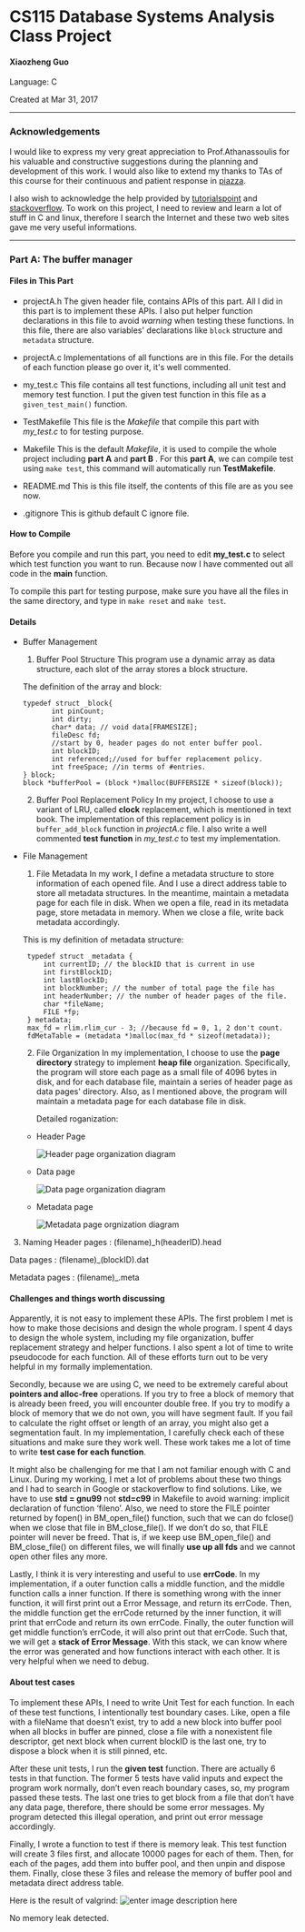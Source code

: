 # CS115 Database Systems Analysis Class Project

#### Xiaozheng Guo

Language: C

Created at Mar 31, 2017
____________________________

### Acknowledgements
I would like to express my very great appreciation to Prof.Athanassoulis for his valuable and constructive suggestions during the planning and development of this work. I would also like to extend my thanks to TAs of this course for their continuous and patient response in [piazza](https://piazza.com). 

I also wish to acknowledge the help provided by [tutorialspoint](https://www.tutorialspoint.com/c_standard_library) and [stackoverflow](https://stackoverflow.com/). To work on this project, I need to review and learn a lot of stuff in C and linux, therefore I search the Internet and these two web sites gave me very useful informations. 

______________________________

### Part A: The buffer manager
#### Files in This Part
* projectA.h
    The given header file, contains APIs of this part. All I did in this part is to implement these APIs. I also put helper function declarations in this file to avoid *warning* when testing these functions. In this file, there are also variables' declarations like `block` structure and `metadata` structure.  
* projectA.c
    Implementations of all functions are in this file. For the details of each function please go over it, it's well commented.

*  my_test.c
    This file contains all test functions, including all unit test and memory test function. I put the given test function in this file as a `given_test_main()` function. 

*  TestMakefile
    This file is the *Makefile* that compile this part with *my_test.c* to for testing purpose.

*  Makefile
    This is the default *Makefile*, it is used to compile the whole project including **part A** and **part B** . For this **part A**, we can compile test using `make test`, this command will automatically run **TestMakefile**.

*  README.md
    This is this file itself, the contents of this file are as you see now.

*  .gitignore
    This is github default C ignore file.

#### How to Compile 
Before you compile and run this part, you need to edit  **my_test.c** to select which test function you want to run.  Because now I have commented out all code in the **main** function.

To compile this part for testing purpose, make sure you have all the files in the same directory, and type in `make reset` and `make test`. 

#### Details
*  Buffer Management
    1.  Buffer Pool Structure
    This program use a dynamic array as data structure, each slot of the array stores a block structure.
     
     The definition of the array and block: 
     ``` 
    typedef struct _block{
            int pinCount;
            int dirty;
            char* data; // void data[FRAMESIZE];
            fileDesc fd;
            //start by 0, header pages do not enter buffer pool. 
            int blockID; 
            int referenced;//used for buffer replacement policy.
            int freeSpace; //in terms of #entries.
    } block;
    block *bufferPool = (block *)malloc(BUFFERSIZE * sizeof(block));
     
     ```
   2. Buffer Pool Replacement Policy
   In my project, I choose to use a variant of LRU, called **clock** replacement, which is mentioned in text book. The implementation of this replacement policy is in `buffer_add_block` function in *projectA.c* file. I also write a well commented **test function** in *my_test.c* to test my implementation.
   
*  File Management
   1.  File Metadata
   In my work, I define a metadata structure to store information of each opened file. And I use a direct address table to store all metadata structures. In the meantime, maintain a metadata page for each file in disk. When we open a file, read in its metadata page, store metadata in memory. When we close a file, write back metadata accordingly.
   
     This is my definition of metadata structure:
   ```
    typedef struct _metadata {
        int currentID; // the blockID that is current in use
        int firstBlockID;
        int lastBlockID;
        int blockNumber; // the number of total page the file has
        int headerNumber; // the number of header pages of the file.
        char *fileName;
        FILE *fp;
    } metadata;
    max_fd = rlim.rlim_cur - 3; //because fd = 0, 1, 2 don't count.
    fdMetaTable = (metadata *)malloc(max_fd * sizeof(metadata));
    ```

   2. File Organization
   In my implementation, I choose to use the **page directory** strategy to implement **heap file** organization. Specifically, the program  will store each page as a small file of 4096 bytes in disk, and for each database file,  maintain a series of header page as data pages' directory. Also, as I mentioned above, the program will maintain a metadata page for each database file in disk.

        Detailed roganization:
    
    *   Header Page

        ![Header page organization diagram](https://dl.dropboxusercontent.com/s/2xztywx1dmrqjtr/comp115proj_header.jpg?dl=0 )
    
    *   Data page

        ![Data page organization diagram](https://dl.dropboxusercontent.com/s/xcx9apto2sd70xg/comp115proj_page.jpg?dl=0)
   
    *   Metadata page

        ![Metadata page orgnization diagram](https://dl.dropboxusercontent.com/s/ahw67mb6mo9jbva/comp115proj_meta.jpg?dl=0)
  
  3.  Naming
  Header pages   : (filename)_h(headerID).head

  Data pages     : (filename)_(blockID).dat
  
  Metadata pages : (filename)_.meta

#### Challenges and things worth discussing 
  Apparently, it is not easy to implement these APIs. The first problem I met is how to make those decisions and design the whole program. I spent 4 days to design the whole system, including my file organization, buffer replacement strategy and helper functions. I also spent a lot of time to write pseudocode for each function. All of these efforts turn out to be very helpful in my formally implementation.

Secondly, because we are using C, we need to be extremely careful about **pointers and alloc-free** operations. If you try to free a block of memory that is already been freed, you will encounter double free. If you try to modify a block of memory that we do not own, you will have segment fault. If you fail to calculate the right offset or length of an array, you might also get a segmentation fault. In my implementation, I carefully check each of these situations and make sure they work well. These work takes me a lot of time to write **test case for each function**.

It might also be challenging for me that I am not familiar enough with C and Linux. During my working, I met a lot of problems about these two things and I had to search in Google or stackoverflow to find solutions. Like, we have to use **std = gnu99** not **std=c99** in Makefile to avoid warning: implicit declaration of function ‘fileno’. Also, we need to store the FILE pointer returned by fopen() in BM_open_file() function, such that we can do fclose() when we close that file in BM_close_file(). If we don’t do so, that FILE pointer will never be freed. That is, if we keep use BM_open_file() and BM_close_file() on different files, we will finally **use up all fds** and we cannot open other files any more.

Lastly, I think it is very interesting and useful to use **errCode**. In my implementation, if a outer function calls a middle function, and the middle function calls a inner function. If there is something wrong with the inner function, it will first print out a Error Message, and return its errCode. Then, the middle function get the errCode returned by the inner function, it will print that errCode and return its own errCode. Finally,  the outer function will get middle function’s errCode, it will also print out that errCode. Such that, we will get a **stack of Error Message**. With this stack, we can know where the error was generated and how functions interact with each other. It is very helpful when we need to debug.

#### About test cases
To implement these APIs, I need to write Unit Test for each function. In each of these test functions, I intentionally test boundary cases. Like, open a file with a fileName that doesn’t exist, try to add a new block into buffer pool when all blocks in buffer are pinned, close a file with a nonexistent file descriptor, get next block when current blockID is the last one, try to dispose a block when it is still pinned, etc. 

After these unit tests, I run the **given test** function. There are actually 6 tests in that function. The former 5 tests have valid inputs and expect the program work normally, don’t even reach boundary cases, so, my program passed these tests. The last one tries to get block from a file that don’t have any data page, therefore, there should be some error messages. My program detected this illegal operation, and print out error message accordingly.

Finally, I wrote a function to test if there is memory leak. This test function will create 3 files first, and allocate 10000 pages for each of them. Then, for each of the pages, add them into buffer pool, and then unpin and dispose them. Finally, close these 3 files and release the memory of buffer pool and metadata direct address table.

Here is the result of valgrind:
![enter image description here](https://dl.dropboxusercontent.com/s/8w59rm3j0x3nlyl/comp115proj_valgrind.png?dl=0)

No memory leak detected.
  
  